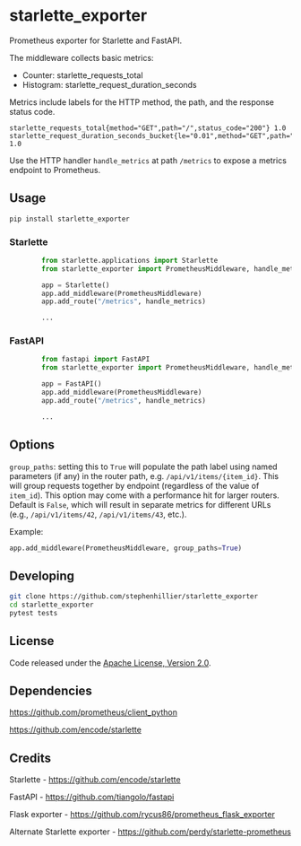 # starlette_exporter
Prometheus exporter for Starlette and FastAPI.

The middleware collects basic metrics:

* Counter: starlette_requests_total
* Histogram: starlette_request_duration_seconds

Metrics include labels for the HTTP method, the path, and the response status code.

```
starlette_requests_total{method="GET",path="/",status_code="200"} 1.0
starlette_request_duration_seconds_bucket{le="0.01",method="GET",path="/",status_code="200"} 1.0
```

Use the HTTP handler `handle_metrics` at path `/metrics` to expose a metrics endpoint to Prometheus.

## Usage

```sh
pip install starlette_exporter
```

### Starlette

```python
        from starlette.applications import Starlette
        from starlette_exporter import PrometheusMiddleware, handle_metrics

        app = Starlette()
        app.add_middleware(PrometheusMiddleware)
        app.add_route("/metrics", handle_metrics)

        ...
```

### FastAPI

```python
        from fastapi import FastAPI
        from starlette_exporter import PrometheusMiddleware, handle_metrics

        app = FastAPI()
        app.add_middleware(PrometheusMiddleware)
        app.add_route("/metrics", handle_metrics)

        ...
```

## Options

`group_paths`: setting this to `True` will populate the path label using named parameters (if any) in the router path, e.g. `/api/v1/items/{item_id}`.  This will group requests together by endpoint (regardless of the value of `item_id`). This option may come with a performance hit for larger routers. Default is `False`, which will result in separate metrics for different URLs (e.g., `/api/v1/items/42`, `/api/v1/items/43`, etc.).

Example: 
```python
app.add_middleware(PrometheusMiddleware, group_paths=True)
```

## Developing

```sh
git clone https://github.com/stephenhillier/starlette_exporter
cd starlette_exporter
pytest tests
```

## License

Code released under the [Apache License, Version 2.0](./LICENSE).


## Dependencies

https://github.com/prometheus/client_python

https://github.com/encode/starlette

## Credits

Starlette - https://github.com/encode/starlette

FastAPI - https://github.com/tiangolo/fastapi

Flask exporter - https://github.com/rycus86/prometheus_flask_exporter

Alternate Starlette exporter - https://github.com/perdy/starlette-prometheus
